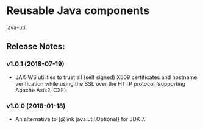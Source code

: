 # Reusable Java components
java-util

## Release Notes:

### v1.0.1 (2018-07-19)
* JAX-WS utilities to trust all (self signed) X509 certificates and hostname verification while using the SSL over the HTTP protocol (supporting Apache Axis2, CXF).
### v1.0.0 (2018-01-18)
* An alternative to {@link java.util.Optional} for JDK 7.
